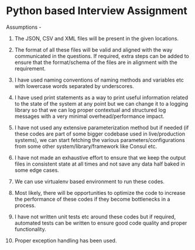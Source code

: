 # Python based Interview Assignment


Assumptions -
1. The JSON, CSV and XML files will be present in the given locations.

2. The format of all these files will be valid and aligned with the way communicated in the questions. If required, extra steps can be added to ensure that the format/schema of the files are in alignment with the requirement.

4. I have used naming conventions of naming methods and variables etc with lowercase words separated by underscores.

5. I have used print statements as a way to print useful information related to the state of the system at any point but we can change it to a logging library so that we can log proper contextual and structured log messages with a very minimal overhead/performance impact.

6. I have not used any extensive parameterization method but if needed (if these codes are part of some bigger codebase used in live/production systems), we can start fetching the various parameters/configurations from some other system/library/framework like Consul etc.

7. I have not made an exhaustive effort to ensure that we keep the output files in consistent state at all times and not save any data half baked in some edge cases.

8. We can use virtualenv based environment to run these codes.

9. Most likely, there will be opportunities to optimize the code to increase the performance of these codes if they become bottlenecks in a process.

10. I have not written unit tests etc around these codes but if required, automated tests can be written to ensure good code quality and proper functionality.

11. Proper exception handling has been used.

